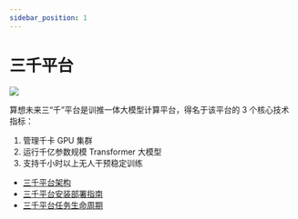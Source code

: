 ```yaml
---
sidebar_position: 1
---
```


# 三千平台

<div style={{'text-align': 'left'}}>
    <img src={require('../images/3k-logo.png').default} style={{width: 300}} />
</div>

算想未来三“千”平台是训推一体大模型计算平台，得名于该平台的 3 个核心技术指标：
1. 管理千卡 GPU 集群
2. 运行千亿参数规模 Transformer 大模型
3. 支持千小时以上无人干预稳定训练

- [三千平台架构](./3k-arch)
- [三千平台安装部署指南](./deployment)
- [三千平台任务生命周期](./job-life)
